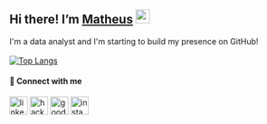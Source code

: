 ## Hi there! I’m [Matheus](https://eatmush.github.io/) <img src="https://media.giphy.com/media/hvRJCLFzcasrR4ia7z/giphy.gif" width="25">
I'm a data analyst and I'm starting to build my presence on GitHub!
<br><br>
[![Top Langs](https://github-readme-stats.vercel.app/api/top-langs/?username=eatmush&layout=compact&theme=dark&show_icons=true)](https://github.com/anuraghazra/github-readme-stats)

#### 🔗 Connect with me
  <a href="https://www.linkedin.com/in/matcastella/" target="blank"><img align="center" src="https://cdn.jsdelivr.net/npm/simple-icons@v7/icons/linkedin.svg" alt="linkedin-icon" height="32" /></a>
  <a href="https://www.hackerrank.com/matcastella" target="blank"><img align="center" src="https://cdn.jsdelivr.net/npm/simple-icons@v7/icons/hackerrank.svg" alt="hackerrank-icon" height="32" /></a>
  <a href="https://www.goodreads.com/user/show/139569959-matheus-castella" target="blank"><img align="center" src="https://cdn.jsdelivr.net/npm/simple-icons@v7/icons/goodreads.svg" alt="goodreads-icon" height="32" /></a>
  <a href="https://www.instagram.com/eatmush/" target="blank"><img align="center" src="https://cdn.jsdelivr.net/npm/simple-icons@v7/icons/instagram.svg" alt="instagram-icon" height="32" /></a>

<!--
**eatmush/eatmush** is a ✨ _special_ ✨ repository because its `README.md` (this file) appears on your GitHub profile.

Here are some ideas to get you started:

- 🔭 I’m currently working on ...
- 🌱 I’m currently learning ...
- 👯 I’m looking to collaborate on ...
- 🤔 I’m looking for help with ...
- 💬 Ask me about ...
- 📫 How to reach me: ...
- 😄 Pronouns: ...
- ⚡ Fun fact: ...
-->
